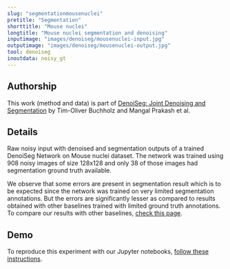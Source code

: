 ```yaml
---
slug: "segmentationmousenuclei"
pretitle: "Segmentation"
shorttitle: "Mouse nuclei"
longtitle: "Mouse nuclei segmentation and denoising"
inputimage: "images/denoiseg/mousenuclei-input.jpg"
outputimage: "images/denoiseg/mousenuclei-output.jpg"  
tool: denoiseg
inoutdata: noisy_gt
---
```


## Authorship
This work (method and data) is part of [DenoiSeg: Joint Denoising and Segmentation](https://arxiv.org/pdf/2005.02987.pdf) by Tim-Oliver Buchholz and Mangal Prakash et al. 

## Details

Raw noisy input with denoised and segmentation outputs of a trained DenoiSeg Network on Mouse nuclei dataset. The network was trained using 908 noisy images of size 128x128 and only 38 of those images had segmentation ground truth available.

 We observe that some errors are present in segmentation result which is to be expected since the network was trained on very limited segmentation annotations. But the errors are significantly lesser as compared to results obtained with other baselines trained with limited ground truth annotations. To compare our results with other baselines, [check this page](https://github.com/juglab/DenoiSeg/wiki/Quantitative-segmentation-comparison-for-Mouse-dataset).

## Demo

To reproduce this experiment with our Jupyter notebooks, [follow these instructions](https://github.com/juglab/DenoiSeg).
